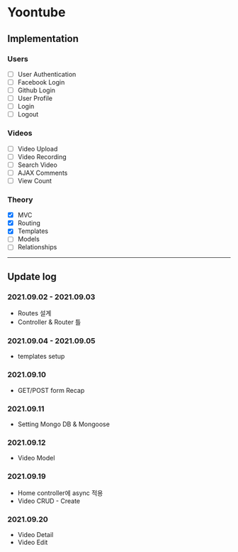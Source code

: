 # Yoontube

## Implementation

### Users
* [ ] User Authentication
* [ ] Facebook Login
* [ ] Github Login
* [ ] User Profile
* [ ] Login
* [ ] Logout

### Videos
* [ ] Video Upload
* [ ] Video Recording
* [ ] Search Video
* [ ] AJAX Comments
* [ ] View Count

### Theory
* [X] MVC
* [X] Routing
* [X] Templates
* [ ] Models
* [ ] Relationships

---

## Update log

### 2021.09.02 - 2021.09.03
- Routes 설계
- Controller & Router 틀

### 2021.09.04 - 2021.09.05
- templates setup

### 2021.09.10
- GET/POST form Recap

### 2021.09.11
- Setting Mongo DB & Mongoose

### 2021.09.12
- Video Model

### 2021.09.19
- Home controller에 async 적용
- Video CRUD - Create

### 2021.09.20
- Video Detail
- Video Edit
